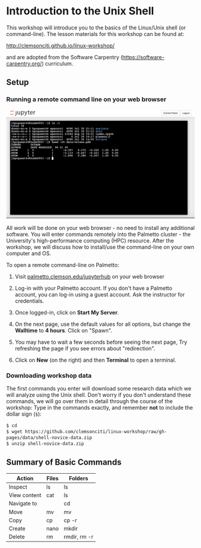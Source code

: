 
# Introduction to the Unix Shell

This workshop will introduce you to the basics
of the Linux/Unix shell (or command-line).
The lesson materials for this workshop can be found at:

http://clemsonciti.github.io/linux-workshop/

and are adopted from the Software Carpentry
(https://software-carpentry.org/) curriculum.

## Setup

### Running a remote command line on your web browser

<img src="images/jupyterhub-terminal.png"></img>

All work will be done on your web browser - no need to
install any additional software. 
You will enter commands remotely into the Palmetto cluster - the
University's high-performance computing (HPC) resource.
After the workshop, we will discuss how to install/use
the command-line on your own computer and OS.

To open a remote command-line on Palmetto:

1. Visit [palmetto.clemson.edu/jupyterhub](palmetto.clemson.edu/jupyterhub)
on your web browser

2. Log-in with your Palmetto account. If you don't have a Palmetto
account, you can log-in using a guest account. Ask the instructor
for credentials.

3. Once logged-in, click on **Start My Server**.

4. On the next page, use the default values for all options,
but change the **Walltime** to **4 hours**. Click on "Spawn".

5. You may have to wait a few seconds before seeing the next page,
Try refreshing the page if you see errors about "redirection".

6. Click on **New** (on the right) and then **Terminal** to open
a terminal.

### Downloading workshop data

The first commands you enter will download
some research data which we will analyze using the Unix shell.
Don't worry if you don't understand these commands,
we will go over them in detail through the course of the workshop:
Type in the commands exactly, and remember **not** to include
the dollar sign (`$`):

~~~
$ cd
$ wget https://github.com/clemsonciti/linux-workshop/raw/gh-pages/data/shell-novice-data.zip
$ unzip shell-novice-data.zip
~~~

## Summary of Basic Commands

| Action      | Files | Folders      |
|-------------|-------|--------------|
| Inspect     | ls    | ls           |
| View content| cat   | ls           |
| Navigate to |       | cd           |
| Move        | mv    | mv           |
| Copy        | cp    | cp -r        |
| Create      | nano  | mkdir        |
| Delete      | rm    | rmdir, rm -r |

